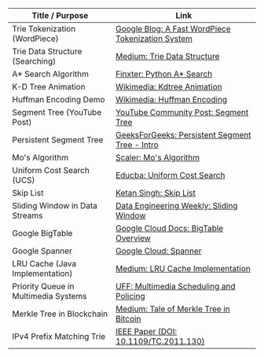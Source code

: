 

| Title / Purpose | Link |
|------------------|------|
| Trie Tokenization (WordPiece) | [Google Blog: A Fast WordPiece Tokenization System](https://research.google/blog/a-fast-wordpiece-tokenization-system/) |
| Trie Data Structure (Searching) | [Medium: Trie Data Structure](https://medium.com/smucs/trie-data-structure-fd2de3304e6e) |
| A* Search Algorithm | [Finxter: Python A* Search](https://academy.finxter.com/python-a-search-algorithm/) |
| K-D Tree Animation | [Wikimedia: Kdtree Animation](https://commons.wikimedia.org/wiki/File:Kdtree_animation.gif) |
| Huffman Encoding Demo | [Wikimedia: Huffman Encoding](https://commons.wikimedia.org/wiki/File:Huffman_huff_demo.gif) |
| Segment Tree (YouTube Post) | [YouTube Community Post: Segment Tree](https://www.youtube.com/post/UgkxdblneM20N4gVFpwOT-IxzRm5garzvRZP?app=desktop) |
| Persistent Segment Tree | [GeeksForGeeks: Persistent Segment Tree - Intro](https://www.geeksforgeeks.org/persistent-segment-tree-set-1-introduction/) |
| Mo's Algorithm | [Scaler: Mo's Algorithm](https://www.scaler.com/topics/data-structures/mos-algorithm/) |
| Uniform Cost Search (UCS) | [Educba: Uniform Cost Search](https://www.educba.com/uniform-cost-search/) |
| Skip List | [Ketan Singh: Skip List](https://ketansingh.me/posts/lets-talk-skiplist/) |
| Sliding Window in Data Streams | [Data Engineering Weekly: Sliding Window](https://www.dataengineeringweekly.com/p/unlocking-data-stream-processing) |
| Google BigTable | [Google Cloud Docs: BigTable Overview](https://cloud.google.com/bigtable/docs/overview) |
| Google Spanner | [Google Cloud: Spanner](https://cloud.google.com/spanner?hl=en) |
| LRU Cache (Java Implementation) | [Medium: LRU Cache Implementation](https://medium.com/@getrohith.sathya/lru-cache-implementation-using-java-22dd5c218502) |
| Priority Queue in Multimedia Systems | [UFF: Multimedia Scheduling and Policing](http://www2.ic.uff.br/~michael/kr1999/6-multimedia/6_06-scheduling_and_policing.htm) |
| Merkle Tree in Blockchain | [Medium: Tale of Merkle Tree in Bitcoin](https://medium.com/blockchain-stories/the-tale-of-merkle-tree-in-bitcoin-blockchain-2c5fa5a298f7) |
| IPv4 Prefix Matching Trie | [IEEE Paper (DOI: 10.1109/TC.2011.130)](https://doi.org/10.1109/TC.2011.130) |

